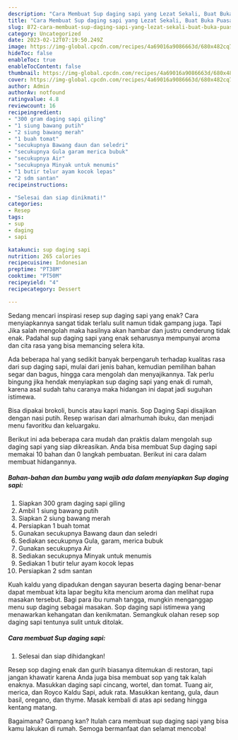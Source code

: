 ```yaml
---
description: "Cara Membuat Sup daging sapi yang Lezat Sekali, Buat Buka Puasa Lezat Sekali"
title: "Cara Membuat Sup daging sapi yang Lezat Sekali, Buat Buka Puasa Lezat Sekali"
slug: 872-cara-membuat-sup-daging-sapi-yang-lezat-sekali-buat-buka-puasa-lezat-sekali
category: Uncategorized
date: 2023-02-12T07:19:50.249Z
image: https://img-global.cpcdn.com/recipes/4a69016a9086663d/680x482cq70/sup-daging-sapi-foto-resep-utama.jpg
hideToc: false
enableToc: true
enableTocContent: false
thumbnail: https://img-global.cpcdn.com/recipes/4a69016a9086663d/680x482cq70/sup-daging-sapi-foto-resep-utama.jpg
cover: https://img-global.cpcdn.com/recipes/4a69016a9086663d/680x482cq70/sup-daging-sapi-foto-resep-utama.jpg
author: Admin
authorAv: notfound
ratingvalue: 4.8
reviewcount: 16
recipeingredient:
- "300 gram daging sapi giling"
- "1 siung bawang putih"
- "2 siung bawang merah"
- "1 buah tomat"
- "secukupnya Bawang daun dan seledri"
- "secukupnya Gula garam merica bubuk"
- "secukupnya Air"
- "secukupnya Minyak untuk menumis"
- "1 butir telur ayam kocok lepas"
- "2 sdm santan"
recipeinstructions:

- "Selesai dan siap dinikmati!"
categories:
- Resep
tags:
- sup
- daging
- sapi

katakunci: sup daging sapi 
nutrition: 265 calories
recipecuisine: Indonesian
preptime: "PT38M"
cooktime: "PT50M"
recipeyield: "4"
recipecategory: Dessert

---
```



Sedang mencari inspirasi resep sup daging sapi yang enak? Cara menyiapkannya sangat tidak terlalu sulit namun tidak gampang juga. Tapi Jika salah mengolah maka hasilnya akan hambar dan justru cenderung tidak enak. Padahal sup daging sapi yang enak seharusnya mempunyai aroma dan cita rasa yang bisa memancing selera kita.


Ada beberapa hal yang sedikit banyak berpengaruh terhadap kualitas rasa dari sup daging sapi, mulai dari jenis bahan, kemudian pemilihan bahan segar dan bagus, hingga cara mengolah dan menyajikannya. Tak perlu bingung jika hendak menyiapkan sup daging sapi yang enak di rumah, karena asal sudah tahu caranya maka hidangan ini dapat jadi suguhan istimewa.

Bisa dipakai brokoli, buncis atau kapri manis. Sop Daging Sapi disajikan dengan nasi putih. Resep warisan dari almarhumah ibuku, dan menjadi menu favoritku dan keluargaku.


Berikut ini ada beberapa cara mudah dan praktis dalam mengolah sup daging sapi yang siap dikreasikan. Anda bisa membuat Sup daging sapi memakai 10 bahan dan 0 langkah pembuatan. Berikut ini cara dalam membuat hidangannya.

<!--inarticleads1-->

##### Bahan-bahan dan bumbu yang wajib ada dalam menyiapkan Sup daging sapi:

1. Siapkan 300 gram daging sapi giling
1. Ambil 1 siung bawang putih
1. Siapkan 2 siung bawang merah
1. Persiapkan 1 buah tomat
1. Gunakan secukupnya Bawang daun dan seledri
1. Sediakan secukupnya Gula, garam, merica bubuk
1. Gunakan secukupnya Air
1. Sediakan secukupnya Minyak untuk menumis
1. Sediakan 1 butir telur ayam kocok lepas
1. Persiapkan 2 sdm santan


Kuah kaldu yang dipadukan dengan sayuran beserta daging benar-benar dapat membuat kita lapar begitu kita mencium aroma dan melihat rupa masakan tersebut. Bagi para ibu rumah tangga, mungkin menganggap menu sup daging sebagai masakan. Sop daging sapi istimewa yang menawarkan kehangatan dan kenikmatan. Semangkuk olahan resep sop daging sapi tentunya sulit untuk ditolak. 

<!--inarticleads2-->

##### Cara membuat Sup daging sapi:


1. Selesai dan siap dihidangkan!

Resep sop daging enak dan gurih biasanya ditemukan di restoran, tapi jangan khawatir karena Anda juga bisa membuat sop yang tak kalah enaknya. Masukkan daging sapi cincang, wortel, dan tomat. Tuang air, merica, dan Royco Kaldu Sapi, aduk rata. Masukkan kentang, gula, daun basil, oregano, dan thyme. Masak kembali di atas api sedang hingga kentang matang. 

Bagaimana? Gampang kan? Itulah cara membuat sup daging sapi yang bisa kamu lakukan di rumah. Semoga bermanfaat dan selamat mencoba!
